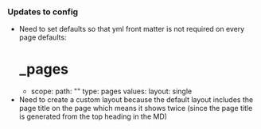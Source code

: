 ### Updates to config
- Need to set defaults so that yml front matter is not required on every page
    defaults:
    # _pages
    - scope:
        path: ""
        type: pages
        values:
        layout: single
- Need to create a custom layout because the default layout includes the page title on the page which means it shows twice (since the page title is generated from the top heading in the MD)